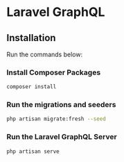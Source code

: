 # Laravel GraphQL

## Installation

Run the commands below:

### Install Composer Packages
```bash
composer install
```

### Run the migrations and seeders

```bash
php artisan migrate:fresh --seed
```

### Run the Laravel GraphQL Server

```bash
php artisan serve
```
